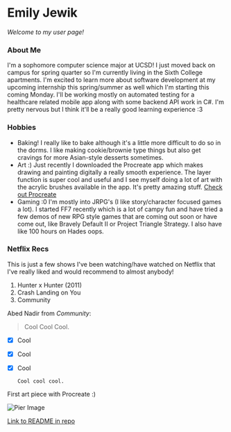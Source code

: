 # Emily Jewik

*Welcome to my user page!*

### About Me
 I'm a sophomore computer science major at UCSD! I just moved back on campus for spring quarter so I'm currently living in the Sixth College apartments. I'm excited to learn more about software development at my upcoming internship this spring/summer as well which I'm starting this coming Monday. I'll be working mostly on automated testing for a healthcare related mobile app along with some backend API work in C#. I'm pretty nervous but I think it'll be a really good learning experience :3
 
### Hobbies
  - Baking! I really like to bake although it's a little more difficult to do so in the dorms. I like making cookie/brownie type things but also get cravings for more Asian-style desserts sometimes.
  - Art :) Just recently I downloaded the Procreate app which makes drawing and painting digitally a really smooth experience. The layer function is super cool and useful and I see myself doing a lot of art with the acrylic brushes available in the app. It's pretty amazing stuff. 
  [Check out Procreate](https://procreate.art/)
  - Gaming :0 I'm mostly into JRPG's (I like story/character focused games a lot). I started FF7 recently which is a lot of campy fun and have tried a few demos of new RPG style games that are coming out soon or have come out, like Bravely Default II or Project Triangle Strategy. I also have like 100 hours on Hades oops.

### Netflix Recs
This is just a few shows I've been watching/have watched on Netflix that I've really liked and would recommend to almost anybody!
1. Hunter x Hunter (2011)
2. Crash Landing on You
3. Community

Abed Nadir from *Community*:
> Cool Cool Cool.

 - [x] Cool
 - [x] Cool
 - [x] Cool

    ```Cool cool cool.```

  First art piece with Procreate :)

  ![Pier Image](Pier.PNG)

  [Link to README in repo](/README.md)